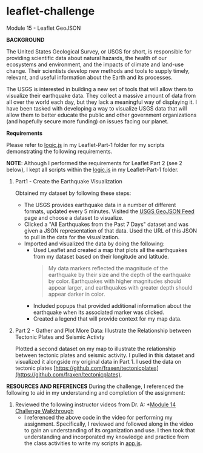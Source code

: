 # leaflet-challenge
Module 15 - Leaflet GeoJSON

**BACKGROUND**

The United States Geological Survey, or USGS for short, is responsible for providing scientific data about natural hazards, the health of our ecosystems and environment, and the impacts of climate and land-use change. Their scientists develop new methods and tools to supply timely, relevant, and useful information about the Earth and its processes.

The USGS is interested in building a new set of tools that will allow them to visualize their earthquake data. They collect a massive amount of data from all over the world each day, but they lack a meaningful way of displaying it. I have been tasked with developing a way to visualize USGS data that will allow them to better educate the public and other government organizations (and hopefully secure more funding) on issues facing our planet.

**Requirements**

Please refer to [logic.js](https://github.com/rperez025/leaflet-challenge/blob/main/static/js/logic.js) in my Leaflet-Part-1 folder for my scripts demonstrating the following requirements. 

**NOTE**: Although I performed the requirements for Leaflet Part 2 (see 2 below), I kept all scripts within the [logic.js](https://github.com/rperez025/leaflet-challenge/blob/main/static/js/logic.js) in my Leaflet-Part-1 folder.

1. Part1 - Create the Earthquake Visualization

   Obtained my dataset by following these steps:
   * The USGS provides earthquake data in a number of different formats, updated every 5 minutes. Visited the [USGS GeoJSON Feed](https://earthquake.usgs.gov/earthquakes/feed/v1.0/geojson.php) page and choose a dataset to visualize.
   * Clicked a "All Earthquakes from the Past 7 Days" dataset and was given a JSON representation of that data. Used the URL of this JSON to pull in the data for the visualization.
   * Imported and visualized the data by doing the following:
        - Used Leaflet and created a map that plots all the earthquakes from my dataset based on their longitude and latitude.
           > My data markers reflected the magnitude of the earthquake by their size and the depth of the earthquake by color. Earthquakes with higher magnitudes should appear larger, and earthquakes with greater depth should appear darker in color.
        - Included popups that provided additional information about the earthquake when its associated marker was clicked.
        - Created a legend that will provide context for my map data.

2. Part 2 - Gather and Plot More Data: Illustrate the Relationship between Tectonic Plates and Seismic Activty

   Plotted a second dataset on my map to illustrate the relationship between tectonic plates and seismic activity. I pulled in this dataset and visualized it alongside my original data in Part 1. I used the data on tectonic plates [https://github.com/fraxen/tectonicplates](https://github.com/fraxen/tectonicplates).

**RESOURCES AND REFERENCES**
During the challenge, I referenced the following to aid in my understanding and completion of the assignment:

1. Reviewed the following instructor videos from Dr. A:
   *[Module 14 Challenge Walkthrough](https://youtu.be/j7Q3Ax0d7vs)
     - I referenced the above code in the video for performing my assignment. Specifically, I reviewed and followed along in the video to gain an understanding of its organization and use. I then took that understanding and incorporated my knowledge and practice from the class activities to write my scripts in [app.js](https://github.com/rperez025/belly-button-challenge/blob/main/static/js/app.js).
